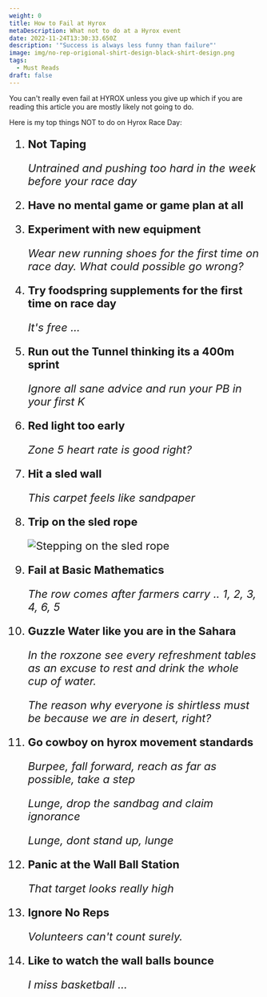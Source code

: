 ```yaml
---
weight: 0
title: How to Fail at Hyrox
metaDescription: What not to do at a Hyrox event
date: 2022-11-24T13:30:33.650Z
description: '"Success is always less funny than failure"'
image: img/no-rep-origional-shirt-design-black-shirt-design.png
tags:
  - Must Reads
draft: false
---
```

You can't really even fail at HYROX unless you give up which if you are reading this article you are mostly likely not going to do. 

Here is my top things NOT to do on Hyrox Race Day: 

<div style="font-size: 22px;">

1. **Not Taping**
    
    *Untrained and pushing too hard in the week before your race day*

2. **Have no mental game or game plan at all**

3. **Experiment with new equipment**

    *Wear new running shoes for the first time on race day. What could possible go wrong?*

4. **Try foodspring supplements for the first time on race day**

    *It's free ...*

5. **Run out the Tunnel thinking its a 400m sprint**

    *Ignore all sane advice and run your PB in your first K*

6. **Red light too early**

    *Zone 5 heart rate is good right?*

7. **Hit a sled wall**

    *This carpet feels like sandpaper*

8. **Trip on the sled rope**

    <div class="img-m">

    ![](img/rope-feet.jpeg "Stepping on the sled rope")

    </div>

9. **Fail at Basic Mathematics**

    *The row comes after farmers carry .. 1, 2, 3, 4, 6, 5*

10. **Guzzle Water like you are in the Sahara**

    *In the roxzone see every refreshment tables as an excuse to rest and drink the whole cup of water.*

    *The reason why everyone is shirtless must be because we are in desert, right?*

11. **Go cowboy on hyrox movement standards**

    *Burpee, fall forward, reach as far as possible, take a step*

    *Lunge, drop the sandbag and claim ignorance*

    *Lunge, dont stand up, lunge*

12. **Panic at the Wall Ball Station**

    *That target looks really high*

13. **Ignore No Reps**

    *Volunteers can't count surely.*

14. **Like to watch the wall balls bounce**

    *I miss basketball ...*

</div>